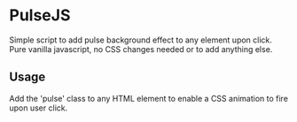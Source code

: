 # PulseJS
Simple script to add pulse background effect to any element upon click. Pure vanilla javascript, no CSS changes needed or to add anything else. 

## Usage
Add the 'pulse' class to any HTML element to enable a CSS animation to fire upon user click. 
